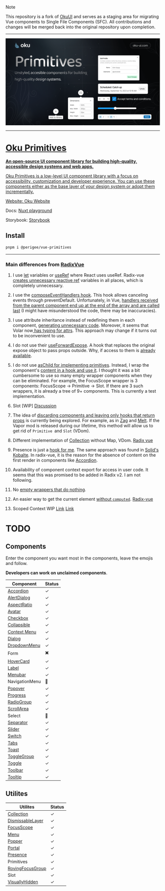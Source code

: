 > [!NOTE]
> This repository is a fork of [OkuUI](https://github.com/oku-ui/primitives) and serves as a staging area for migrating Vue components to Single File Components (SFC). All contributions and changes will be merged back into the original repository upon completion.

---

<a href="https://oku-ui.com">
  <img alt="Oku UI hero image" src="https://github.com/oku-ui/primitives/blob/main/.github/assets/primitives-cover.png?raw=true"
</a>

---

# Oku Primitives

**An open-source UI component library for building high-quality, accessible design systems and web apps.**

Oku Primitives is a low-level UI component library with a focus on accessibility, customization and developer experience. You can use these components either as the base layer of your design system or adopt them incrementally.

Website: [Oku Website](https://oku-ui.com)

Docs: [Nuxt playground](https://vue-primitives-docs.netlify.app/)

Storybook: [Storybook](https://vue-primitives.netlify.app)

## Install

```sh
pnpm i @perigee/vue-primitives
```

---

### Main differences from [RadixVue](https://github.com/radix-vue/radix-vue)

1) I use [let](https://github.com/perigee-ui/vue-primitives/blob/7c341db59fdfdb0cc88dfa6614d6c390b6856780/packages/vue-primitives/src/hover-card/HoverCardRoot.vue#L22) variables or [useRef](https://github.com/perigee-ui/vue-primitives/blob/7c341db59fdfdb0cc88dfa6614d6c390b6856780/packages/vue-primitives/src/hooks/useRef.ts#L18) where React uses useRef. Radix-vue [creates unnecessary reactive ref](https://github.com/radix-vue/radix-vue/blob/3f0f965fcf6fc3901e4fbbedf9a68dcb7d706f3f/packages/radix-vue/src/HoverCard/HoverCardRoot.vue#L64) variables in all places, which is completely unnecessary.

2) I use the [composeEventHandlers hook](https://github.com/radix-ui/primitives/blob/660060a765634e9cc7bf4513f41e8dabc9824d74/packages/core/primitive/src/primitive.tsx#L1). This hook allows canceling events through preventDefault. Unfortunately, in Vue, [handlers received from the parent component end up at the end of the array and are called last](https://github.com/vuejs/core-vapor/blob/30583b9ee1c696d3cb836f0bfd969793e57e849d/packages/runtime-core/src/vnode.ts#L886) (I might have misunderstood the code, there may be inaccuracies).

3) I use attribute inheritance instead of redefining them in each component, [generating unnecessary code](https://github.com/radix-vue/radix-vue/blob/3f0f965fcf6fc3901e4fbbedf9a68dcb7d706f3f/packages/radix-vue/src/shared/useForwardProps.ts#L16). Moreover, it seems that Volar now[ has typing for attrs](https://github.com/vuejs/language-tools/pull/4103). This approach may change if it turns out to be inconvenient to use.

4) I do not use their [useForwardExpose](https://github.com/radix-vue/radix-vue/blob/3f0f965fcf6fc3901e4fbbedf9a68dcb7d706f3f/packages/radix-vue/src/shared/useForwardExpose.ts#L21). A hook that replaces the original expose object to pass props outside. Why, if access to them is [already available](https://vuejs.org/api/component-instance.html#props).

5) I do not use [asChild for implementing primitives](https://github.com/radix-vue/radix-vue/blob/3f0f965fcf6fc3901e4fbbedf9a68dcb7d706f3f/packages/radix-vue/src/Menu/MenuContentImpl.vue#L274). Instead, I wrap the component's [content in a hook and use it](https://github.com/perigee-ui/vue-primitives/blob/a991db71fbecf364cd0b8479b294606236b104b4/packages/vue-primitives/src/dialog/DialogContentModal.vue#L65). I thought it was a bit cumbersome to use so many empty wrapper components when they can be eliminated. For example, the FocusScope wrapper is 3 components: FocusScope -> Primitive -> Slot. If there are 3 such wrappers, it is already a tree of 9+ components. 
This is currently a test implementation.

6) Slot [WIP] [Discussion](https://github.com/radix-vue/radix-vue/discussions/1324)

7) The idea of [discarding components and leaving only hooks that return props](https://github.com/perigee-ui/vue-primitives/blob/feat/hooks/packages/vue-primitives/src/accordion/AccordionItem.vue) is currently being explored. For example, as in [Zag](https://zagjs.com/components/react/accordion) and [Melt](https://melt-ui.com/docs/introduction). If the Vapor mod is released during our lifetime, this method will allow us to get rid of `Primitive `and `Slot` (VDom).

8) Different implementation of [Collection](https://github.com/perigee-ui/vue-primitives/blob/7c341db59fdfdb0cc88dfa6614d6c390b6856780/packages/vue-primitives/src/collection/Collection.ts#L29) without Map, VDom. [Radix vue](https://github.com/radix-vue/radix-vue/blob/3f0f965fcf6fc3901e4fbbedf9a68dcb7d706f3f/packages/radix-vue/src/Collection/Collection.ts#L59) 

9) Presence is just a [hook for me](https://github.com/perigee-ui/vue-primitives/blob/7c341db59fdfdb0cc88dfa6614d6c390b6856780/packages/vue-primitives/src/presence/usePresence.ts#L8). The same approach was found in [Solid's Kobalte](https://github.com/corvudev/corvu/blob/main/packages/solid-presence/src/presence.ts). In radix-vue, it is the reason for the absence of content on the first render in components like [Accordion](https://github.com/radix-vue/radix-vue/issues/978).

10) Availability of component context export for access in user code. It seems that this was promised to be added in Radix v2. I am not following.

11) No [empty wrappers that do nothing](https://github.com/radix-vue/radix-vue/blob/3f0f965fcf6fc3901e4fbbedf9a68dcb7d706f3f/packages/radix-vue/src/AlertDialog/AlertDialogTrigger.vue).

12) An easier way to get the current element [without `computed`](https://github.com/perigee-ui/vue-primitives/blob/7c341db59fdfdb0cc88dfa6614d6c390b6856780/packages/vue-primitives/src/hooks/useForwardElement.ts#L4). [Radix-vue](https://github.com/radix-vue/radix-vue/blob/3f0f965fcf6fc3901e4fbbedf9a68dcb7d706f3f/packages/radix-vue/src/shared/useForwardExpose.ts#L9C9-L9C23)

13) Scoped Context WIP [Link](https://github.com/facebook/react/issues/23287) [Link](https://so-so.dev/react/scoped-context/)

# TODO

## Components

Enter the component you want most in the components, leave the emojis and follow.

**Developers can work on unclaimed components**.

| Component                                                                                       | Status |
| ----------------------------------------------------------------------------------------------- | ------ |
| [Accordion](https://vue-primitives.netlify.app/?path=/story/components-accordion--single)       | ✓      |
| [AlertDialog](https://vue-primitives.netlify.app/?path=/story/components-alertdialog--styled)   | ✓      |
| [AspectRatio](https://vue-primitives.netlify.app/?path=/story/components-aspectratio--styled)   | ✓      |
| [Avatar](https://vue-primitives.netlify.app/?path=/story/components-avatar--styled)             | ✓      |
| [Checkbox](https://vue-primitives.netlify.app/?path=/story/components-checkbox--styled)         | ✓      |
| [Collapsible](https://vue-primitives.netlify.app/?path=/story/components-collapsible--styled)   | ✓      |
| [Context Menu](https://vue-primitives.netlify.app/?path=/story/components-contextmenu--styled)  | ✓      |
| [Dialog](https://vue-primitives.netlify.app/?path=/story/components-dialog--styled)             | ✓      |
| [DropdownMenu](https://vue-primitives.netlify.app/?path=/story/components-dropdownmenu--styled) | ✓      |
| Form                                                                                            | ✖️      |
| [HoverCard](https://vue-primitives.netlify.app/?path=/story/components-hovercard--chromatic)    | ✓      |
| [Label](https://vue-primitives.netlify.app/?path=/story/components-label--styled)               | ✓      |
| [Menubar](https://vue-primitives.netlify.app/?path=/story/components-menubar--styled)           | ✓      |
| NavigationMenu                                                                                  | 🚧      |
| [Popover](https://vue-primitives.netlify.app/?path=/story/components-popover--styled)           | ✓      |
| [Progress](https://vue-primitives.netlify.app/?path=/story/components-progress--styled)         | ✓      |
| [RadioGroup](https://vue-primitives.netlify.app/?path=/story/components-radiogroup--styled)     | ✓      |
| [ScrollArea](https://vue-primitives.netlify.app/?path=/story/components-scrollarea--basic)      | ✓      |
| Select                                                                                          | 🚧      |
| [Separator](https://vue-primitives.netlify.app/?path=/story/components-separator--styled)       | ✓      |
| [Slider](https://vue-primitives.netlify.app/?path=/story/components-slider--styled)             | ✓      |
| [Switch](https://vue-primitives.netlify.app/?path=/story/components-switch--styled)             | ✓      |
| [Tabs](https://vue-primitives.netlify.app/?path=/story/components-tabs--styled)                 | ✓      |
| [Toast](https://vue-primitives.netlify.app/?path=/story/components-toast--styled)               | ✓      |
| [ToggleGroup](https://vue-primitives.netlify.app/?path=/story/components-togglegroup--single)   | ✓      |
| [Toggle](https://vue-primitives.netlify.app/?path=/story/components-toggle--styled)             | ✓      |
| [Toolbar](https://vue-primitives.netlify.app/?path=/story/components-toolbar--styled)           | ✓      |
| [Tooltip](https://vue-primitives.netlify.app/?path=/story/components-tooltip--styled)           | ✓      |

## Utilites

| Utilites                                                                                              | Status |
| ----------------------------------------------------------------------------------------------------- | ------ |
| [Collection](https://vue-primitives.netlify.app/?path=/story/utilities-rovingfocusgroup--basic)       | ✓      |
| [DismissableLayer](https://vue-primitives.netlify.app/?path=/story/utilities-dismissablelayer--basic) | ✓      |
| [FocusScope](https://vue-primitives.netlify.app/?path=/story/utilities-focusscope--basic)             | ✓      |
| [Menu](https://vue-primitives.netlify.app/?path=/story/utilities-menu--styled)                        | ✓      |
| [Popper](https://vue-primitives.netlify.app/?path=/story/utilities-popper--styled)                    | ✓      |
| [Portal](https://vue-primitives.netlify.app/?path=/story/utilities-portal--base)                      | ✓      |
| [Presence](https://vue-primitives.netlify.app/?path=/story/utilities-presence--basic)                 | ✓      |
| Primitives                                                                                            | ✓      |
| [RovingFocusGroup](https://vue-primitives.netlify.app/?path=/story/utilities-rovingfocusgroup--basic) | ✓      |
| Slot                                                                                                  | ✓      |
| [VisuallyHidden](https://vue-primitives.netlify.app/?path=/story/utilities-visuallyhidden--basic)     | ✓      |
